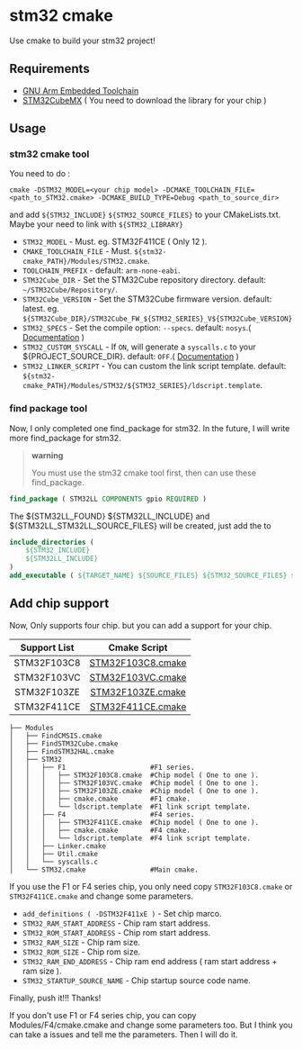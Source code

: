 # stm32 cmake

Use cmake to build your stm32 project!

## Requirements
* [GNU Arm Embedded Toolchain](https://developer.arm.com/open-source/gnu-toolchain/gnu-rm)
* [STM32CubeMX](http://www.st.com/en/development-tools/stm32cubemx.html) ( You need to download the library for your chip )

## Usage

### stm32 cmake tool

You need to do :
```shell
cmake -DSTM32_MODEL=<your chip model> -DCMAKE_TOOLCHAIN_FILE=<path_to_STM32.cmake> -DCMAKE_BUILD_TYPE=Debug <path_to_source_dir>
```
and add `${STM32_INCLUDE}` `${STM32_SOURCE_FILES}` to your CMakeLists.txt. Maybe your need to link with `${STM32_LIBRARY}`


* `STM32_MODEL` - Must. eg. STM32F411CE ( Only 12  ).
* `CMAKE_TOOLCHAIN_FILE` - Must. `${stm32-cmake_PATH}/Modules/STM32.cmake`.
* `TOOLCHAIN_PREFIX` - default: `arm-none-eabi`.
* `STM32Cube_DIR` - Set the STM32Cube repository directory. default: `~/STM32Cube/Repository/`.
* `STM32Cube_VERSION` - Set the STM32Cube firmware version. default: latest. eg. `${STM32Cube_DIR}/STM32Cube_FW_${STM32_SERIES}_V${STM32Cube_VERSION}`
* `STM32_SPECS` - Set the compile option: `--specs`. default: `nosys`.( [Documentation](https://launchpadlibrarian.net/287100883/readme.txt) )
* `STM32_CUSTOM_SYSCALL` - If `ON`, will generate a `syscalls.c` to your ${PROJECT_SOURCE_DIR}. default: `OFF`.( [Documentation](https://launchpadlibrarian.net/287100883/readme.txt) )
* `STM32_LINKER_SCRIPT` - You can custom the link script template. default: `${stm32-cmake_PATH}/Modules/STM32/${STM32_SERIES}/ldscript.template`.

### find package tool
Now, I only completed one find_package for stm32. In the future, I will write more find_package for stm32.

>**warning**
>
>You must use the stm32 cmake tool first, then can use these find_package.

```cmake
find_package ( STM32LL COMPONENTS gpio REQUIRED )
```
The ${STM32LL_FOUND} ${STM32LL_INCLUDE} and ${STM32LL_STM32LL_SOURCE_FILES} will be created, just add the to
```cmake
include_directories (
	${STM32_INCLUDE}
	${STM32LL_INCLUDE}
)
add_executable ( ${TARGET_NAME} ${SOURCE_FILES} ${STM32_SOURCE_FILES} ${STM32LL_SOURCE_FILES} )
```


## Add chip support
Now, Only supports four chip. but you can add a support for your chip.

Support List | Cmake Script
:----: | :----:
STM32F103C8  |[STM32F103C8.cmake](./Modules/STM32/F1/STM32F103C8.cmake)
STM32F103VC  |[STM32F103VC.cmake](./Modules/STM32/F1/STM32F103VC.cmake)
STM32F103ZE  |[STM32F103ZE.cmake](./Modules/STM32/F1/STM32F103ZE.cmake)
STM32F411CE  |[STM32F411CE.cmake](./Modules/STM32/F1/STM32F411CE.cmake)

```
├── Modules
│   ├── FindCMSIS.cmake
│   ├── FindSTM32Cube.cmake
│   ├── FindSTM32HAL.cmake
│   ├── STM32
│   │   ├── F1                     #F1 series.
│   │   │   ├── STM32F103C8.cmake  #Chip model ( One to one ).
│   │   │   ├── STM32F103VC.cmake  #Chip model ( One to one ).
│   │   │   ├── STM32F103ZE.cmake  #Chip model ( One to one ).
│   │   │   ├── cmake.cmake        #F1 cmake.
│   │   │   └── ldscript.template  #F1 link script template.
│   │   ├── F4                     #F4 series.
│   │   │   ├── STM32F411CE.cmake  #Chip model ( One to one ).
│   │   │   ├── cmake.cmake        #F4 cmake.
│   │   │   └── ldscript.template  #F4 link script template.
│   │   ├── Linker.cmake
│   │   ├── Util.cmake
│   │   └── syscalls.c
│   └── STM32.cmake                #Main cmake.
```

If you use the F1 or F4 series chip, you only need copy `STM32F103C8.cmake` or `STM32F411CE.cmake` and change some parameters.
* `add_definitions ( -DSTM32F411xE )` - Set chip marco.
* `STM32_RAM_START_ADDRESS` - Chip ram start address.
* `STM32_ROM_START_ADDRESS` - Chip rom start address.
* `STM32_RAM_SIZE` - Chip ram size.
* `STM32_ROM_SIZE` - Chip rom size.
* `STM32_RAM_END_ADDRESS` - Chip ram end address ( ram start address + ram size ).
* `STM32_STARTUP_SOURCE_NAME` - Chip startup source code name.

Finally, push it!!! Thanks!

If you don't use F1 or F4 series chip, you can copy Modules/F4/cmake.cmake and change some parameters too. But I think you can take a issues and tell me the parameters. Then I will do it.
